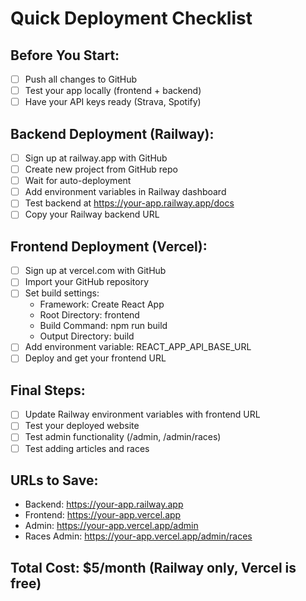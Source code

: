 #  Quick Deployment Checklist

## Before You Start:
- [ ] Push all changes to GitHub
- [ ] Test your app locally (frontend + backend)
- [ ] Have your API keys ready (Strava, Spotify)

## Backend Deployment (Railway):
- [ ] Sign up at railway.app with GitHub
- [ ] Create new project from GitHub repo
- [ ] Wait for auto-deployment
- [ ] Add environment variables in Railway dashboard
- [ ] Test backend at https://your-app.railway.app/docs
- [ ] Copy your Railway backend URL

## Frontend Deployment (Vercel):
- [ ] Sign up at vercel.com with GitHub
- [ ] Import your GitHub repository
- [ ] Set build settings:
  - Framework: Create React App
  - Root Directory: frontend
  - Build Command: npm run build
  - Output Directory: build
- [ ] Add environment variable: REACT_APP_API_BASE_URL
- [ ] Deploy and get your frontend URL

## Final Steps:
- [ ] Update Railway environment variables with frontend URL
- [ ] Test your deployed website
- [ ] Test admin functionality (/admin, /admin/races)
- [ ] Test adding articles and races

## URLs to Save:
- Backend: https://your-app.railway.app
- Frontend: https://your-app.vercel.app
- Admin: https://your-app.vercel.app/admin
- Races Admin: https://your-app.vercel.app/admin/races

## Total Cost: $5/month (Railway only, Vercel is free)
